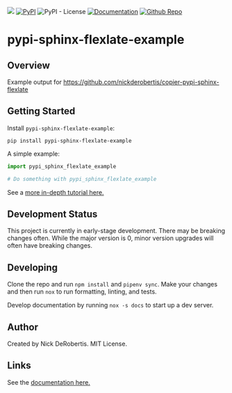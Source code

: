 [![](https://codecov.io/gh/nickderobertis/pypi-sphinx-flexlate-example/branch/main/graph/badge.svg)](https://codecov.io/gh/nickderobertis/pypi-sphinx-flexlate-example)
[![PyPI](https://img.shields.io/pypi/v/pypi-sphinx-flexlate-example)](https://pypi.org/project/pypi-sphinx-flexlate-example/)
![PyPI - License](https://img.shields.io/pypi/l/pypi-sphinx-flexlate-example)
[![Documentation](https://img.shields.io/badge/documentation-pass-green)](https://nickderobertis.github.io/pypi-sphinx-flexlate-example/)
[![Github Repo](https://img.shields.io/badge/repo-github-informational)](https://github.com/nickderobertis/pypi-sphinx-flexlate-example/)


#  pypi-sphinx-flexlate-example

## Overview

Example output for https://github.com/nickderobertis/copier-pypi-sphinx-flexlate

## Getting Started

Install `pypi-sphinx-flexlate-example`:

```
pip install pypi-sphinx-flexlate-example
```

A simple example:

```python
import pypi_sphinx_flexlate_example

# Do something with pypi_sphinx_flexlate_example
```

See a
[more in-depth tutorial here.](
https://nickderobertis.github.io/pypi-sphinx-flexlate-example/tutorial.html
)

## Development Status

This project is currently in early-stage development. There may be
breaking changes often. While the major version is 0, minor version
upgrades will often have breaking changes.

## Developing

Clone the repo and run `npm install` and `pipenv sync`. Make your changes
and then run `nox` to run formatting, linting, and tests.

Develop documentation by running `nox -s docs` to start up a dev server.

## Author

Created by Nick DeRobertis. MIT License.

## Links

See the
[documentation here.](
https://nickderobertis.github.io/pypi-sphinx-flexlate-example/
)
